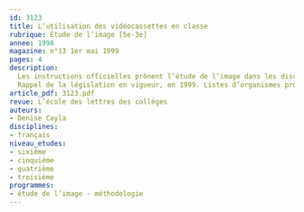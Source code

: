 ```yaml
---
id: 3123
title: L’utilisation des vidéocassettes en classe
rubrique: Étude de l’image [5e-3e]
annee: 1998
magazine: n°13 1er mai 1999
pages: 4
description: 
  Les instructions officielles prônent l’étude de l’image dans les disciplines, tant au collège qu’au lycée. À partir de l’image fixe (photographie, bande dessinée, dessin de presse, œuvre plastique), l’enseignant cherche à construire chez ses élèves des compétences qui les conduiront à aborder l’image animée – spots publicitaires, journal télévisé, long métrage. Le document audiovisuel que l’enseignant va présenter à ses élèves constitue le point de friction entre la notion de droit d’auteur et la pratique quotidienne que l’on observe dans les classes.
  Rappel de la législation en vigueur, en 1999. Listes d’organismes proposant des documents audiovisuels.
article_pdf: 3123.pdf
revue: L’école des lettres des collèges
auteurs:
- Denise Cayla
disciplines:
- français
niveau_etudes:
- sixième
- cinquième
- quatrième
- troisième
programmes:
- étude de l’image - méthodologie
---
```

